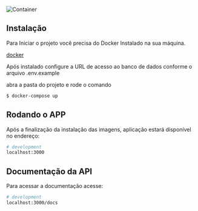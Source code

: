 ![Container](https://images.unsplash.com/photo-1634646809203-f3b4adff9127?ixlib=rb-1.2.1&ixid=MnwxMjA3fDB8MHxwaG90by1wYWdlfHx8fGVufDB8fHx8&auto=format&fit=crop&w=1170&q=80)

## Instalação

Para Iniciar o projeto você precisa do Docker Instalado na sua máquina.

[docker](https://www.docker.com/products/docker-desktop/)

Após instalado configure a URL de acesso ao banco de dados conforme o arquivo .env.example

abra a pasta do projeto e rode o comando

```bash
$ docker-compose up
```

## Rodando o APP

Após a finalização da instalação das imagens, aplicação estará disponível no endereço:

```bash
# development
localhost:3000

```

## Documentação da API
Para acessar a documentação acesse:

```bash
# development
localhost:3000/docs

```
